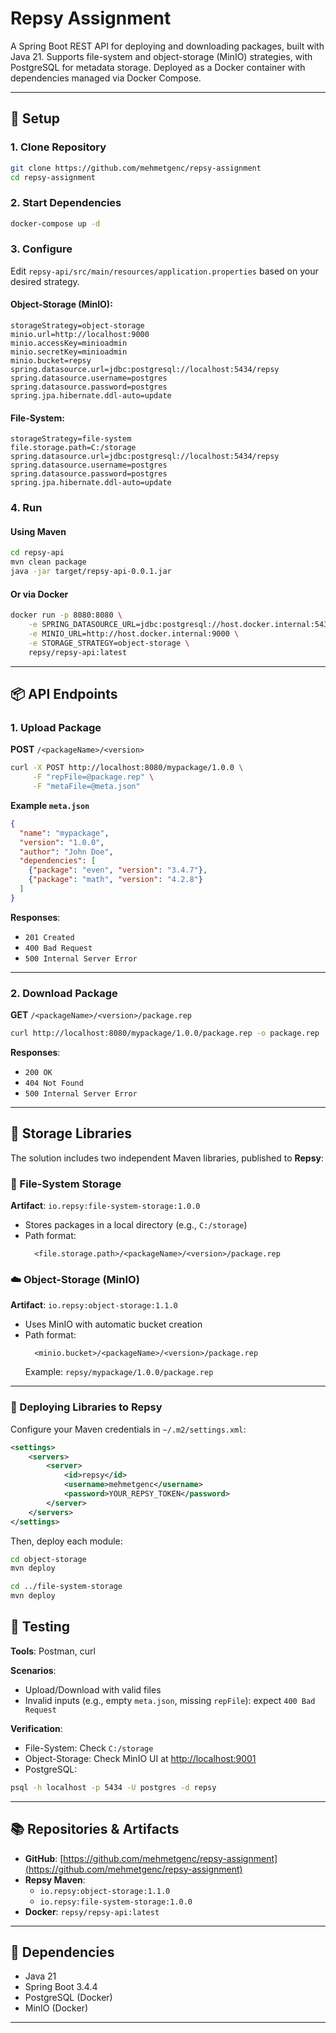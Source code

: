 # Repsy Assignment

A Spring Boot REST API for deploying and downloading packages, built with Java 21. Supports file-system and object-storage (MinIO) strategies, with PostgreSQL for metadata storage. Deployed as a Docker container with dependencies managed via Docker Compose.

---

## 🚀 Setup

### 1. Clone Repository
```bash
git clone https://github.com/mehmetgenc/repsy-assignment
cd repsy-assignment
```

### 2. Start Dependencies
```bash
docker-compose up -d
```

### 3. Configure

Edit `repsy-api/src/main/resources/application.properties` based on your desired strategy.

#### Object-Storage (MinIO):
```properties
storageStrategy=object-storage
minio.url=http://localhost:9000
minio.accessKey=minioadmin
minio.secretKey=minioadmin
minio.bucket=repsy
spring.datasource.url=jdbc:postgresql://localhost:5434/repsy
spring.datasource.username=postgres
spring.datasource.password=postgres
spring.jpa.hibernate.ddl-auto=update
```

#### File-System:
```properties
storageStrategy=file-system
file.storage.path=C:/storage
spring.datasource.url=jdbc:postgresql://localhost:5434/repsy
spring.datasource.username=postgres
spring.datasource.password=postgres
spring.jpa.hibernate.ddl-auto=update
```

### 4. Run

#### Using Maven
```bash
cd repsy-api
mvn clean package
java -jar target/repsy-api-0.0.1.jar
```

#### Or via Docker
```bash
docker run -p 8080:8080 \
    -e SPRING_DATASOURCE_URL=jdbc:postgresql://host.docker.internal:5434/repsy \
    -e MINIO_URL=http://host.docker.internal:9000 \
    -e STORAGE_STRATEGY=object-storage \
    repsy/repsy-api:latest
```

---

## 📦 API Endpoints

### 1. Upload Package
**POST** `/<packageName>/<version>`
```bash
curl -X POST http://localhost:8080/mypackage/1.0.0 \
     -F "repFile=@package.rep" \
     -F "metaFile=@meta.json"
```

**Example `meta.json`**
```json
{
  "name": "mypackage",
  "version": "1.0.0",
  "author": "John Doe",
  "dependencies": [
    {"package": "even", "version": "3.4.7"},
    {"package": "math", "version": "4.2.8"}
  ]
}
```

**Responses**:
- `201 Created`
- `400 Bad Request`
- `500 Internal Server Error`

---

### 2. Download Package
**GET** `/<packageName>/<version>/package.rep`
```bash
curl http://localhost:8080/mypackage/1.0.0/package.rep -o package.rep
```

**Responses**:
- `200 OK`
- `404 Not Found`
- `500 Internal Server Error`

---

## 🧰 Storage Libraries

The solution includes two independent Maven libraries, published to **Repsy**:

### 📁 File-System Storage  
**Artifact**: `io.repsy:file-system-storage:1.0.0`  
- Stores packages in a local directory (e.g., `C:/storage`)  
- Path format:  
  ```
    <file.storage.path>/<packageName>/<version>/package.rep
  ```

### ☁️ Object-Storage (MinIO)  
**Artifact**: `io.repsy:object-storage:1.1.0`  
- Uses MinIO with automatic bucket creation  
- Path format:  
  ```
    <minio.bucket>/<packageName>/<version>/package.rep
  ```
  Example: `repsy/mypackage/1.0.0/package.rep`

---

### 🔐 Deploying Libraries to Repsy

Configure your Maven credentials in `~/.m2/settings.xml`:

```xml
<settings>
    <servers>
        <server>
            <id>repsy</id>
            <username>mehmetgenc</username>
            <password>YOUR_REPSY_TOKEN</password>
        </server>
    </servers>
</settings>
```

Then, deploy each module:

```bash
cd object-storage
mvn deploy

cd ../file-system-storage
mvn deploy
```

## 🧪 Testing

**Tools**: Postman, curl

**Scenarios**:
- Upload/Download with valid files
- Invalid inputs (e.g., empty `meta.json`, missing `repFile`): expect `400 Bad Request`

**Verification**:
- File-System: Check `C:/storage`
- Object-Storage: Check MinIO UI at [http://localhost:9001](http://localhost:9001)
- PostgreSQL:
```bash
psql -h localhost -p 5434 -U postgres -d repsy
```

---

## 📚 Repositories & Artifacts

- **GitHub**: [https://github.com/mehmetgenc/repsy-assignment](https://github.com/mehmetgenc/repsy-assignment)
- **Repsy Maven**:
    - `io.repsy:object-storage:1.1.0`
    - `io.repsy:file-system-storage:1.0.0`
- **Docker**: `repsy/repsy-api:latest`

---

## 🧩 Dependencies

- Java 21
- Spring Boot 3.4.4
- PostgreSQL (Docker)
- MinIO (Docker)

---
